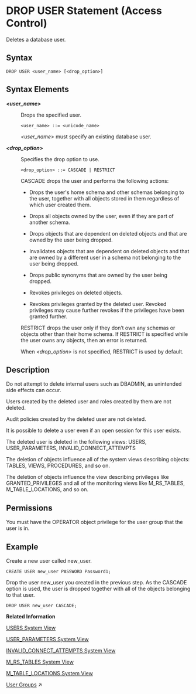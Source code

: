 <!-- loio20d8d33275191014adce9c099eeed35c -->

# DROP USER Statement \(Access Control\)

Deletes a database user.



<a name="loio20d8d33275191014adce9c099eeed35c__sql_drop_user_1sql_drop_user_syntax"/>

## Syntax

```
DROP USER <user_name> [<drop_option>]
```



<a name="loio20d8d33275191014adce9c099eeed35c__sql_drop_user_1sql_drop_user_syntax_elements"/>

## Syntax Elements


<dl>
<dt><b>

*<user\_name\>*

</b></dt>
<dd>

Drops the specified user.

```
<user_name> ::= <unicode_name>
```

*<user\_name\>* must specify an existing database user.



</dd><dt><b>

*<drop\_option\>*

</b></dt>
<dd>

Specifies the drop option to use.

```
<drop_option> ::= CASCADE | RESTRICT
```

CASCADE drops the user and performs the following actions:

-   Drops the user's home schema and other schemas belonging to the user, together with all objects stored in them regardless of which user created them.

-   Drops all objects owned by the user, even if they are part of another schema.

-   Drops objects that are dependent on deleted objects and that are owned by the user being dropped.

-   Invalidates objects that are dependent on deleted objects and that are owned by a different user in a schema not belonging to the user being dropped.

-   Drops public synonyms that are owned by the user being dropped.

-   Revokes privileges on deleted objects.

-   Revokes privileges granted by the deleted user. Revoked privileges may cause further revokes if the privileges have been granted further.


RESTRICT drops the user only if they don’t own any schemas or objects other than their home schema. If RESTRICT is specified while the user owns any objects, then an error is returned.

When *<drop\_option\>* is not specified, RESTRICT is used by default.



</dd>
</dl>



<a name="loio20d8d33275191014adce9c099eeed35c__sql_drop_user_1sql_drop_user_description"/>

## Description

Do not attempt to delete internal users such as DBADMIN, as unintended side effects can occur.

Users created by the deleted user and roles created by them are not deleted.

Audit policies created by the deleted user are not deleted.

It is possible to delete a user even if an open session for this user exists.

The deleted user is deleted in the following views: USERS, USER\_PARAMETERS, INVALID\_CONNECT\_ATTEMPTS

The deletion of objects influence all of the system views describing objects: TABLES, VIEWS, PROCEDURES, and so on.

The deletion of objects influence the view describing privileges like GRANTED\_PRIVILEGES and all of the monitoring views like M\_RS\_TABLES, M\_TABLE\_LOCATIONS, and so on.



<a name="loio20d8d33275191014adce9c099eeed35c__section_pbd_b3h_qbb"/>

## Permissions

You must have the OPERATOR object privilege for the user group that the user is in.



<a name="loio20d8d33275191014adce9c099eeed35c__sql_drop_user_1sql_drop_user_examples"/>

## Example

Create a new user called new\_user.

```
CREATE USER new_user PASSWORD Password1;
```

Drop the user new\_user you created in the previous step. As the CASCADE option is used, the user is dropped together with all of the objects belonging to that user.

```
DROP USER new_user CASCADE;
```

**Related Information**  


[USERS System View](../../020-System-Views-Reference/021-System-Views/users-system-view-2102609.md "Lists all users.")

[USER\_PARAMETERS System View](../../020-System-Views-Reference/021-System-Views/user-parameters-system-view-2102244.md "Lists all parameters and their values, which have been assigned to users in the system (using CREATE USER ... SET PARAMETER or ALTER USER ... SET PARAMETER).")

[INVALID\_CONNECT\_ATTEMPTS System View](../../020-System-Views-Reference/021-System-Views/invalid-connect-attempts-system-view-ea60f23.md "Provides the number of invalid connection attempts for a user between two successful connections.")

[M\_RS\_TABLES System View](../../020-System-Views-Reference/022-Monitoring-Views/m-rs-tables-system-view-20bbc60.md "Provides information about row tables, including detailed table sizes and record count.")

[M\_TABLE\_LOCATIONS System View](../../020-System-Views-Reference/022-Monitoring-Views/m-table-locations-system-view-20c65d5.md "Provides information about tables and their logical location. Physical locations are shown in M_TABLE_PERSISTENCE_LOCATIONS.")

[User Groups](https://help.sap.com/viewer/a1317de16a1e41a6b0ff81849d80713c/2023_4_QRC/en-US/b9174d035f274ce481387700c13b7d2c.html "User groups support a separation of user management tasks, allowing you to manage related users together.") :arrow_upper_right:

